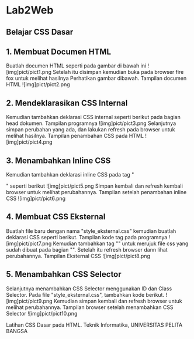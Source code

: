 # Lab2Web

## Belajar CSS Dasar
## 1. Membuat Documen HTML
Buatlah documen HTML seperti pada gambar di bawah ini
![img]pict/pict1.png
Setelah itu disimpan kemudian buka pada browser fire fox untuk melihat hasilnya
Perhatikan gambar dibawah. Tampilan documen HTML
![img]pict/pict2.png

## 2. Mendeklarasikan CSS Internal
Kemudian tambahkan deklarasi CSS internal seperti berikut pada bagian head dokumen.
Tampilan programnya
![img]pict/pict3.png
Selanjutnya simpan perubahan yang ada, dan lakukan refresh pada browser untuk melihat 
hasilnya.
Tampilan penambahan CSS pada HTML
![img]pict/pict4.png

## 3. Menambahkan Inline CSS
Kemudian tambahkan deklarasi inline CSS pada tag "<p>" seperti berikut
![img]pict/pict5.png
Simpan kembali dan refresh kembali browser untuk melihat perubahannya.
Tampilan setelah penambahan inline CSS
![img]pict/pict6.png

## 4. Membuat CSS Eksternal
Buatlah file baru dengan nama "style_eksternal.css" kemudian buatlah deklarasi CSS seperti berikut.
Tampilan kode tag pada programnya
![img]pict/pict7.png
Kemudian tambahkan tag "<link>" untuk merujuk file css yang sudah dibuat pada bagian "<head>". Setelah itu refresh browser dann lihat perubahannya. 
Tampilan Eksternal CSS
![img]pict/pict8.png

## 5. Menambahkan CSS Selector
Selanjutnya menambahkan CSS Selector menggunakan ID dan Class Selector. Pada file 
"style_eksternal.css", tambahkan kode berikut.
![img]pict/pict9.png
Kemudian simpan kembali dan refresh browser untuk melihat perubahannya.
Tampilan browser setelah menambahkan CSS Selector
![img]pict/pict10.png

Latihan CSS Dasar pada HTML. Teknik Informatika, UNIVERSITAS PELITA BANGSA
